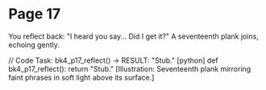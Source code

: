 # Page 17

You reflect back: "I heard you say... Did I get it?"
A seventeenth plank joins, echoing gently.

// Code Task: bk4_p17_reflect() → RESULT: "Stub."
[python]
def bk4_p17_reflect():
    return "Stub."
[Illustration: Seventeenth plank mirroring faint phrases in soft light above its surface.]
